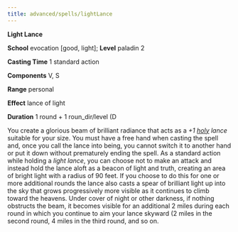 ```yaml
---
title: advanced/spells/lightLance
---
```

 **Light Lance**

**School** evocation [good, light]; **Level** paladin 2

**Casting Time** 1 standard action

**Components** V, S

**Range** personal

**Effect** lance of light

**Duration** 1 round + 1 roun_dir/level (D

You create a glorious beam of brilliant radiance that acts as a _+1 [holy](../../magicItem_dir/weapons#_weapons-holy) lance_ suitable for your size. You must have a free hand when casting the spell and, once you call the lance into being, you cannot switch it to another hand or put it down without prematurely ending the spell. As a standard action while holding a _light lance_, you can choose not to make an attack and instead hold the lance aloft as a beacon of light and truth, creating an area of bright light with a radius of 90 feet. If you choose to do this for one or more additional rounds the lance also casts a spear of brilliant light up into the sky that grows progressively more visible as it continues to climb toward the heavens. Under cover of night or other darkness, if nothing obstructs the beam, it becomes visible for an additional 2 miles during each round in which you continue to aim your lance skyward (2 miles in the second round, 4 miles in the third round, and so on.

